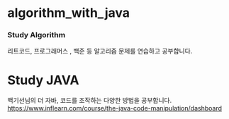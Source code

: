 # algorithm_with_java


### Study Algorithm
리트코드, 프로그래머스 , 백준 등 알고리즘 문제를 연습하고 공부합니다.  

# Study JAVA

백기선님의 더 자바, 코드를 조작하는 다양한 방법을 공부합니다. <br>
https://www.inflearn.com/course/the-java-code-manipulation/dashboard 